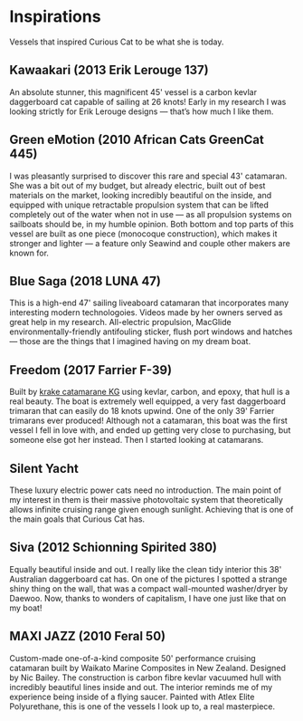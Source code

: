 # Inspirations

Vessels that inspired Curious Cat to be what she is today.


## Kawaakari (2013 Erik Lerouge 137)

An absolute stunner, this magnificent 45' vessel is a carbon kevlar daggerboard cat capable of sailing at 26 knots!  Early in my research I was looking strictly for Erik Lerouge designs — that’s how much I like them.


## Green eMotion (2010 African Cats GreenCat 445)

I was pleasantly surprised to discover this rare and special 43' catamaran.  She was a bit out of my budget, but already electric, built out of best materials on the market, looking incredibly beautiful on the inside, and equipped with unique retractable propulsion system that can be lifted completely out of the water when not in use — as all propulsion systems on sailboats should be, in my humble opinion.  Both bottom and top parts of this vessel are built as one piece (monocoque construction), which makes it stronger and lighter — a feature only Seawind and couple other makers are known for.


## Blue Saga (2018 LUNA 47)

This is a high-end 47' sailing liveaboard catamaran that incorporates many interesting modern technologoies.  Videos made by her owners served as great help in my research.  All-electric propulsion, MacGlide environmentally-friendly antifouling sticker, flush port windows and hatches — those are the things that I imagined having on my dream boat.


## Freedom (2017 Farrier F-39)

Built by [krake catamarane KG](http://www.krake-technology.de) using kevlar, carbon, and epoxy, that hull is a real beauty.  The boat is extremely well equipped, a very fast daggerboard trimaran that can easily do 18 knots upwind.  One of the only 39' Farrier trimarans ever produced!
Although not a catamaran, this boat was the first vessel I fell in love with, and ended up getting very close to purchasing, but someone else got her instead.  Then I started looking at catamarans.


## Silent Yacht

These luxury electric power cats need no introduction.  The main point of my interest in them is their massive photovoltaic system that theoretically allows infinite cruising range given enough sunlight.  Achieving that is one of the main goals that Curious Cat has.


## Siva (2012 Schionning Spirited 380)

Equally beautiful inside and out.  I really like the clean tidy interior this 38' Australian daggerboard cat has.
On one of the pictures I spotted a strange shiny thing on the wall, that was a compact wall-mounted washer/dryer by Daewoo.  Now, thanks to wonders of capitalism, I have one just like that on my boat!


## MAXI JAZZ (2010 Feral 50)

Custom-made one-of-a-kind composite 50' performance cruising catamaran built by Waikato Marine Composites in New Zealand.
Designed by Nic Bailey.  The construction is carbon fibre kevlar vacuumed hull with incredibly beautiful lines inside and out.  The interior reminds me of my experience being inside of a flying saucer.  Painted with Atlex Elite Polyurethane, this is one of the vessels I look up to, a real masterpiece.
